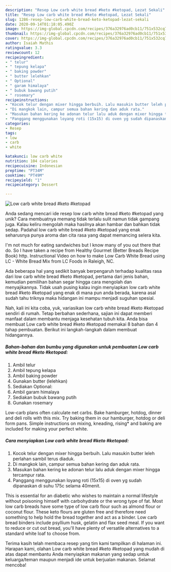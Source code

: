 ```yaml
---
description: "Resep Low carb white bread #keto #ketopad, Lezat Sekali"
title: "Resep Low carb white bread #keto #ketopad, Lezat Sekali"
slug: 1286-resep-low-carb-white-bread-keto-ketopad-lezat-sekali
date: 2020-09-14T01:18:05.490Z
image: https://img-global.cpcdn.com/recipes/376a32976ad0cb11/751x532cq70/low-carb-white-bread-keto-ketopad-foto-resep-utama.jpg
thumbnail: https://img-global.cpcdn.com/recipes/376a32976ad0cb11/751x532cq70/low-carb-white-bread-keto-ketopad-foto-resep-utama.jpg
cover: https://img-global.cpcdn.com/recipes/376a32976ad0cb11/751x532cq70/low-carb-white-bread-keto-ketopad-foto-resep-utama.jpg
author: Isaiah Mathis
ratingvalue: 3.3
reviewcount: 12
recipeingredient:
- " telur"
- " tepung kelapa"
- " baking powder"
- " butter lelehkan"
- " Optional"
- " garam himalaya"
- " bubuk bawang putih"
- " rosemary"
recipeinstructions:
- "Kocok telur dengan mixer hingga berbuih. Lalu masukin butter leleh perlahan sambil terus diaduk."
- "Di mangkok lain, campur semua bahan kering dan aduk rata."
- "Masukan bahan kering ke adonan telur lalu aduk dengan mixer hingga tercampur rata."
- "Panggang menggunakan loyang roti (15x15) di oven yg sudah dipanaskan di suhu 175c selama 40menit."
categories:
- Resep
tags:
- low
- carb
- white

katakunci: low carb white 
nutrition: 104 calories
recipecuisine: Indonesian
preptime: "PT34M"
cooktime: "PT49M"
recipeyield: "1"
recipecategory: Dessert

---
```



![Low carb white bread #keto #ketopad](https://img-global.cpcdn.com/recipes/376a32976ad0cb11/751x532cq70/low-carb-white-bread-keto-ketopad-foto-resep-utama.jpg)

Anda sedang mencari ide resep low carb white bread #keto #ketopad yang unik? Cara membuatnya memang tidak terlalu sulit namun tidak gampang juga. Kalau keliru mengolah maka hasilnya akan hambar dan bahkan tidak sedap. Padahal low carb white bread #keto #ketopad yang enak seharusnya punya aroma dan cita rasa yang dapat memancing selera kita.

I&#39;m not much for eating sandwiches but I know many of you out there that do. So I have taken a recipe from Healthy Gourmet (Better Breads Recipe Book) http. Instructional Video on how to make Low Carb White Bread using LC - White Bread Mix from LC Foods in Raleigh, NC.

Ada beberapa hal yang sedikit banyak berpengaruh terhadap kualitas rasa dari low carb white bread #keto #ketopad, pertama dari jenis bahan, kemudian pemilihan bahan segar hingga cara mengolah dan menyajikannya. Tidak usah pusing kalau ingin menyiapkan low carb white bread #keto #ketopad yang enak di mana pun anda berada, karena asal sudah tahu triknya maka hidangan ini mampu menjadi suguhan spesial.


Nah, kali ini kita coba, yuk, variasikan low carb white bread #keto #ketopad sendiri di rumah. Tetap berbahan sederhana, sajian ini dapat memberi manfaat dalam membantu menjaga kesehatan tubuh kita. Anda bisa membuat Low carb white bread #keto #ketopad memakai 8 bahan dan 4 tahap pembuatan. Berikut ini langkah-langkah dalam membuat hidangannya.

<!--inarticleads1-->

##### Bahan-bahan dan bumbu yang digunakan untuk pembuatan Low carb white bread #keto #ketopad:

1. Ambil  telur
1. Ambil  tepung kelapa
1. Ambil  baking powder
1. Gunakan  butter (lelehkan)
1. Sediakan  Optional:
1. Ambil  garam himalaya
1. Sediakan  bubuk bawang putih
1. Gunakan  rosemary


Low-carb plans often calculate net carbs. Bake hamburger, hotdog, dinner and deli rolls with this mix. Try baking them in our hamburger, hotdog or deli form pans. Simple instructions on mixing, kneading, rising* and baking are included for making your perfect white. 

<!--inarticleads2-->

##### Cara menyiapkan Low carb white bread #keto #ketopad:

1. Kocok telur dengan mixer hingga berbuih. Lalu masukin butter leleh perlahan sambil terus diaduk.
1. Di mangkok lain, campur semua bahan kering dan aduk rata.
1. Masukan bahan kering ke adonan telur lalu aduk dengan mixer hingga tercampur rata.
1. Panggang menggunakan loyang roti (15x15) di oven yg sudah dipanaskan di suhu 175c selama 40menit.


This is essential for an diabetic who wishes to maintain a normal lifestyle without poisoning himself with carbohydrate or the wrong type of fat. Most low carb breads have some type of low carb flour such as almond flour or coconut flour. These keto flours are gluten free and therefore need something to help hold the bread together and act as a binder. Low carb bread binders include psyllium husk, gelatin and flax seed meal. If you want to reduce or cut out bread, you&#39;ll have plenty of versatile alternatives to a standard white loaf to choose from. 

Terima kasih telah membaca resep yang tim kami tampilkan di halaman ini. Harapan kami, olahan Low carb white bread #keto #ketopad yang mudah di atas dapat membantu Anda menyiapkan makanan yang sedap untuk keluarga/teman maupun menjadi ide untuk berjualan makanan. Selamat mencoba!
